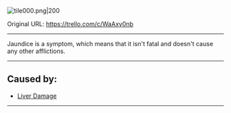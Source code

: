![tile000.png\|200](/Symptoms/Jaundice%20-%20Attachments/6718845db30472d958dd7b31.png)

Original URL: https://trello.com/c/WaAxy0nb

---

Jaundice is a symptom, which means that it isn't fatal and doesn't cause any other afflictions.

---

## Caused by:

- [Liver Damage](../Torso/Liver%20Damage.md)

---

